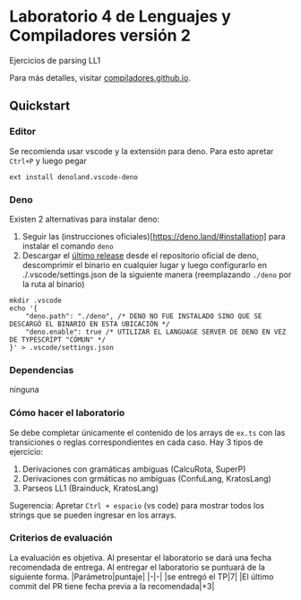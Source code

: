 # Laboratorio 4 de Lenguajes y Compiladores versión 2
Ejercicios de parsing LL1

Para más detalles, visitar [compiladores.github.io](https://compiladores.github.io).

## Quickstart

### Editor
Se recomienda usar vscode y la extensión para deno. Para esto apretar `Ctrl+P` y luego pegar
```
ext install denoland.vscode-deno
```
### Deno
Existen 2 alternativas para instalar deno:
1. Seguir las (instrucciones oficiales)[https://deno.land/#installation] para instalar el comando `deno`
2. Descargar el [último release](https://github.com/denoland/deno/releases/tag/v1.18.1) desde el repositorio oficial de deno, descomprimir el binario en cualquier lugar y luego configurarlo en ./.vscode/settings.json de la siguiente manera (reemplazando `./deno` por la ruta al binario)
```
mkdir .vscode
echo '{
    "deno.path": "./deno", /* DENO NO FUE INSTALADO SINO QUE SE DESCARGÓ EL BINARIO EN ESTA UBICACIÓN */
    "deno.enable": true /* UTILIZAR EL LANGUAGE SERVER DE DENO EN VEZ DE TYPESCRIPT "CÓMUN" */
}' > .vscode/settings.json
```

### Dependencias
ninguna

### Cómo hacer el laboratorio
Se debe completar únicamente el contenido de los arrays de `ex.ts` con las transiciones o reglas correspondientes en cada caso. Hay 3 tipos de ejercicio:
1. Derivaciones con gramáticas ambíguas (CalcuRota, SuperP)
2. Derivaciones con grmáticas no ambíguas (ConfuLang, KratosLang)
3. Parseos LL1 (Brainduck, KratosLang)

Sugerencia: Apretar `Ctrl + espacio` (vs code) para mostrar todos los strings que se pueden ingresar en los arrays.

### Criterios de evaluación
La evaluación es objetiva. Al presentar el laboratorio se dará una fecha recomendada de entrega.
Al entregar el laboratorio se puntuará de la siguiente forma.
|Parámetro|puntaje|
|-|-|
|se entregó el TP|7|
|El último commit del PR tiene fecha previa a la recomendada|+3|